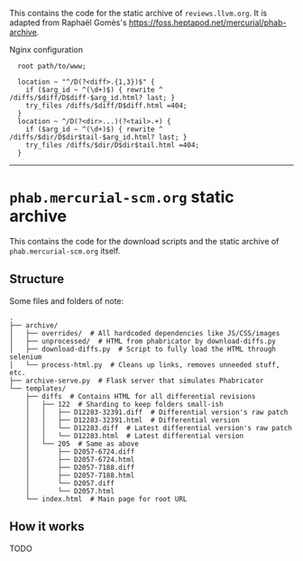 This contains the code for the static archive of `reviews.llvm.org`.
It is adapted from Raphaël Gomès's <https://foss.heptapod.net/mercurial/phab-archive>.

Nginx configuration
```
  root path/to/www;

  location ~ "^/D(?<diff>.{1,3})$" {
    if ($arg_id ~ ^(\d+)$) { rewrite ^ /diffs/$diff/D$diff-$arg_id.html? last; }
    try_files /diffs/$diff/D$diff.html =404;
  }
  location ~ ^/D(?<dir>...)(?<tail>.+) {
    if ($arg_id ~ ^(\d+)$) { rewrite ^ /diffs/$dir/D$dir$tail-$arg_id.html? last; }
    try_files /diffs/$dir/D$dir$tail.html =404;
  }

```

---

# `phab.mercurial-scm.org` static archive

This contains the code for the download scripts and the static archive of `phab.mercurial-scm.org` itself.

## Structure

Some files and folders of note:

```
.
├── archive/
│   ├── overrides/  # All hardcoded dependencies like JS/CSS/images
│   ├── unprocessed/  # HTML from phabricator by download-diffs.py
│   ├── download-diffs.py  # Script to fully load the HTML through selenium
│   └── process-html.py  # Cleans up links, removes unneeded stuff, etc.
├── archive-serve.py  # Flask server that simulates Phabricator
└── templates/
    ├── diffs  # Contains HTML for all differential revisions
    │   ├── 122  # Sharding to keep folders small-ish
    │   │   ├── D12283-32391.diff  # Differential version's raw patch
    │   │   ├── D12283-32391.html  # Differential version
    │   │   └── D12283.diff  # Latest differential version's raw patch
    │   │   └── D12283.html  # Latest differential version
    │   └── 205  # Same as above
    │       ├── D2057-6724.diff
    │       ├── D2057-6724.html
    │       ├── D2057-7188.diff
    │       ├── D2057-7188.html
    │       └── D2057.diff
    │       └── D2057.html
    └── index.html  # Main page for root URL
```

## How it works

TODO
